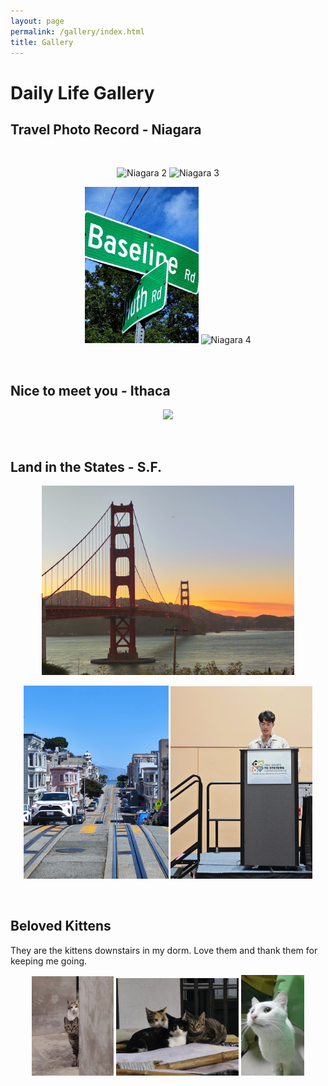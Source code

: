 ```yaml
---
layout: page
permalink: /gallery/index.html
title: Gallery
---
```


# Daily Life Gallery

## Travel Photo Record - Niagara

<br>

<p align="center">   
    <img src="/images/gallery/niagara2.jpg" alt="Niagara 2" width="45%" height="250px" style="object-fit: cover;"/>   
    <img src="/images/gallery/niagara3.jpg" alt="Niagara 3" width="46%" height="250px" style="object-fit: cover;"/> 
</p>

<p align="center">   
    <img src="/images/gallery/niagara1.jpg" alt="Niagara 1" width="36%" height="250px" style="object-fit: cover;"/>   
    <img src="/images/gallery/niagara4.jpg" alt="Niagara 4" width="55%" height="250px" style="object-fit: cover;"/>   
</p>
<br>

## Nice to meet you - Ithaca

<p align="center">
<img src="/images/gallery/ithaca.jpg" width="80%" style="object-fit: cover;"/>
</p>

<br>


## Land in the States - S.F.

<p align="center">
<img src="/images/gallery/la1.jpg" alt="LA 1" width="80%" style="object-fit: cover;"/>
</p>


<p align="center">    
    <img src="/images/gallery/la2.jpg" alt="LA 2" width="46%" style="object-fit: cover;"/> 
    <img src="/images/gallery/la3.jpg" alt="LA 3" width="45%" style="object-fit: cover;"/> 
</p>


<br>

## Beloved Kittens

They are the kittens downstairs in my dorm. Love them and thank them for keeping me going.

<p align="center">    
    <img src="/images/gallery/cat1.jpg" alt="Cat 1" width="26%" style="object-fit: cover;"/> 
    <img src="/images/gallery/cat2.jpg" alt="Cat 2" width="39%" style="object-fit: cover;"/> 
    <img src="/images/gallery/cat3.jpg" alt="Cat 3" width="20%" style="object-fit: cover;"/> 
</p>

